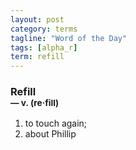 ```yaml
---
layout: post
category: terms
tagline: "Word of the Day"
tags: [alpha_r]
term: refill
---
```


<h3>Refill<br/> <small>&mdash; v. (re<span>&middot;</span>fill)</small></h3>
<p><ol>
<li>to touch again;</li>
<li>about Phillip</li>
</ol></p>
